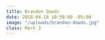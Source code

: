 ```yaml
---
title: Brandon Dowds
date: 2018-04-18 10:59:00 -05:00
image: "/uploads/brandon-dowds.jpg"
class: Mark 3
---
```


